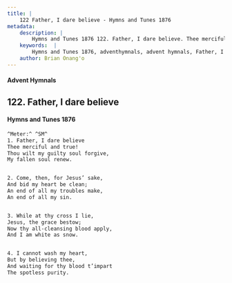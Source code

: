 ```yaml
---
title: |
    122 Father, I dare believe - Hymns and Tunes 1876
metadata:
    description: |
        Hymns and Tunes 1876 122. Father, I dare believe. Thee merciful and true! Thou wilt my guilty soul forgive, My fallen soul renew. 
    keywords:  |
        Hymns and Tunes 1876, adventhymnals, advent hymnals, Father, I dare believe, Thee merciful and true!, 
    author: Brian Onang'o
---
```


#### Advent Hymnals
## 122. Father, I dare believe
####  Hymns and Tunes 1876

```txt
^Meter:^ ^SM^
1. Father, I dare believe
Thee merciful and true!
Thou wilt my guilty soul forgive,
My fallen soul renew.


2. Come, then, for Jesus’ sake,
And bid my heart be clean;
An end of all my troubles make,
An end of all my sin.


3. While at thy cross I lie,
Jesus, the grace bestow;
Now thy all-cleansing blood apply,
And I am white as snow.


4. I cannot wash my heart,
But by believing thee,
And waiting for thy blood t’impart
The spotless purity.
```